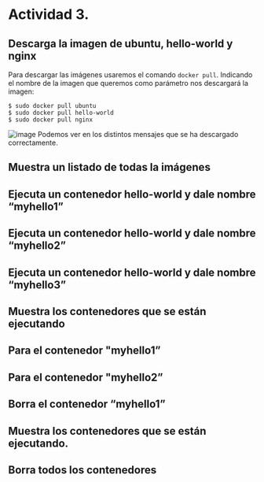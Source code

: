 # Actividad 3. 
## Descarga la imagen de ubuntu, hello-world y nginx
Para descargar las imágenes usaremos el comando `docker pull`. Indicando el nombre de la imagen que queremos como parámetro nos descargará la imagen:
```ubuntu
$ sudo docker pull ubuntu
$ sudo docker pull hello-world
$ sudo docker pull nginx
```
![image](https://github.com/user-attachments/assets/d7c430c5-8967-4bd6-ae80-bea8e85d57e6)
Podemos ver en los distintos mensajes que se ha descargado correctamente.

## Muestra un listado de todas la imágenes


## Ejecuta un contenedor hello-world y dale nombre “myhello1”
## Ejecuta un contenedor hello-world y dale nombre “myhello2”
## Ejecuta un contenedor hello-world y dale nombre “myhello3”
## Muestra los contenedores que se están ejecutando
## Para el contenedor "myhello1”
## Para el contenedor "myhello2”
## Borra el contenedor “myhello1”
## Muestra los contenedores que se están ejecutando.
## Borra todos los contenedores
